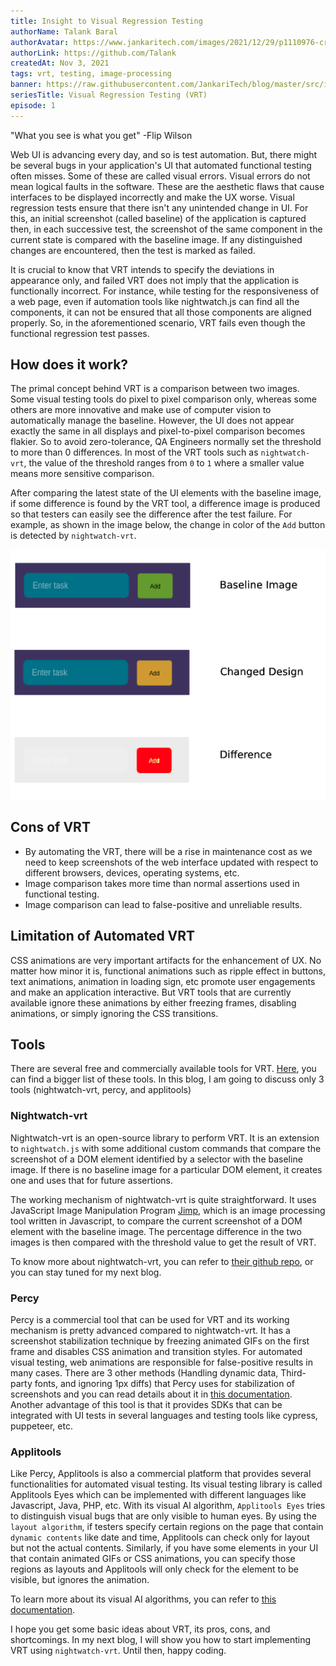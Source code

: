```yaml
---
title: Insight to Visual Regression Testing
authorName: Talank Baral
authorAvatar: https://www.jankaritech.com/images/2021/12/29/p1110976-crop-col-800.jpg
authorLink: https://github.com/Talank
createdAt: Nov 3, 2021
tags: vrt, testing, image-processing
banner: https://raw.githubusercontent.com/JankariTech/blog/master/src/imgs/fallback_banner.png
seriesTitle: Visual Regression Testing (VRT)
episode: 1
---
```


"What you see is what you get" -Flip Wilson

Web UI is advancing every day, and so is test automation. But, there might be several bugs in your application's UI that automated functional testing often misses. Some of these are called visual errors. Visual errors do not mean logical faults in the software. These are the aesthetic flaws that cause interfaces to be displayed incorrectly and make the UX worse. Visual regression tests ensure that there isn't any unintended change in UI. For this, an initial screenshot (called baseline) of the application is captured then, in each successive test, the screenshot of the same component in the current state is compared with the baseline image. If any distinguished changes are encountered, then the test is marked as failed.

It is crucial to know that VRT intends to specify the deviations in appearance only, and failed VRT does not imply that the application is functionally incorrect. For instance, while testing for the responsiveness of a web page, even if automation tools like nightwatch.js can find all the components, it can not be ensured that all those components are aligned properly. So, in the aforementioned scenario, VRT fails even though the functional regression test passes.

## How does it work?
The primal concept behind VRT is a comparison between two images. Some visual testing tools do pixel to pixel comparison only, whereas some others are more innovative and make use of computer vision to automatically manage the baseline. However, the UI does not appear exactly the same in all displays and pixel-to-pixel comparison becomes flakier. So to avoid zero-tolerance, QA Engineers normally set the threshold to more than 0 differences. In most of the VRT tools such as `nightwatch-vrt`, the value of the threshold ranges from `0` to `1` where a smaller value means more sensitive comparison.

After comparing the latest state of the UI elements with the baseline image, if some difference is found by the VRT tool, a difference image is produced so that testers can easily see the difference after the test failure. For example, as shown in the image below, the change in color of the `Add` button is detected by `nightwatch-vrt`.

![image](/src/assets/VisualRegressionTesting/images/howVRTWorks.png)

## Cons of VRT
- By automating the VRT, there will be a rise in maintenance cost as we need to keep screenshots of the web interface updated with respect to different browsers, devices, operating systems, etc.
- Image comparison takes more time than normal assertions used in functional testing.
- Image comparison can lead to false-positive and unreliable results.

## Limitation of Automated VRT
CSS animations are very important artifacts for the enhancement of UX. No matter how minor it is, functional animations such as ripple effect in buttons, text animations, animation in loading sign, etc promote user engagements and make an application interactive. But VRT tools that are currently available ignore these animations by either freezing frames, disabling animations, or simply ignoring the CSS transitions.

## Tools
There are several free and commercially available tools for VRT. [Here](https://visualregressiontesting.com/tools.html), you can find a bigger list of these tools. In this blog, I am going to discuss only 3 tools (nightwatch-vrt, percy, and applitools)

### Nightwatch-vrt
Nightwatch-vrt is an open-source library to perform VRT. It is an extension to `nightwatch.js` with some additional custom commands that compare the screenshot of a DOM element identified by a selector with the baseline image. If there is no baseline image for a particular DOM element, it creates one and uses that for future assertions.

The working mechanism of nightwatch-vrt is quite straightforward. It uses JavaScript Image Manipulation Program [Jimp](https://www.npmjs.com/package/jimp), which is an image processing tool written in Javascript, to compare the current screenshot of a DOM element with the baseline image. The percentage difference in the two images is then compared with the threshold value to get the result of VRT.

To know more about nightwatch-vrt, you can refer to [their github repo](https://github.com/Crunch-io/nightwatch-vrt), or you can stay tuned for my next blog.

### Percy
Percy is a commercial tool that can be used for VRT and its working mechanism is pretty advanced compared to nightwatch-vrt. It has a screenshot stabilization technique by freezing animated GIFs on the first frame and disables CSS animation and transition styles. For automated visual testing, web animations are responsible for false-positive results in many cases. There are 3 other methods (Handling dynamic data, Third-party fonts, and ignoring 1px diffs) that Percy uses for stabilization of screenshots and you can read details about it in [this documentation](https://docs.percy.io/docs/freezing-dynamic-data). Another advantage of this tool is that it provides SDKs that can be integrated with UI tests in several languages and testing tools like cypress, puppeteer, etc.

### Applitools
Like Percy, Applitools is also a commercial platform that provides several functionalities for automated visual testing. Its visual testing library is called Applitools Eyes which can be implemented with different languages like Javascript, Java, PHP, etc. With its visual AI algorithm, `Applitools Eyes` tries to distinguish visual bugs that are only visible to human eyes. By using the `layout algorithm`, if testers specify certain regions on the page that contain `dynamic contents` like date and time, Applitools can check only for layout but not the actual contents. Similarly, if you have some elements in your UI that contain animated GIFs or CSS animations, you can specify those regions as layouts and Applitools will only check for the element to be visible, but ignores the animation.

To learn more about its visual AI algorithms, you can refer to [this documentation](https://applitools.com/applitools-ai-and-deep-learning/).

I hope you get some basic ideas about VRT, its pros, cons, and shortcomings. In my next blog, I will show you how to start implementing VRT using `nightwatch-vrt`. Until then, happy coding.
